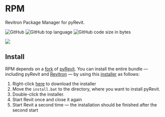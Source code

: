 # RPM

Revitron Package Manager for pyRevit.

![GitHub](https://img.shields.io/github/license/revitron/rpm?color=222222)
![GitHub top language](https://img.shields.io/github/languages/top/revitron/rpm?color=222222)
![GitHub code size in bytes](https://img.shields.io/github/languages/code-size/revitron/rpm?color=222222)

![](https://raw.githubusercontent.com/revitron/revitron/master/svg/revitron-readme.svg)

## Install

RPM depends on a [fork](https://github.com/revitron/pyRevit) of [pyRevit](https://github.com/eirannejad/pyRevit). 
You can install the entire bundle &mdash; including pyRevit and [Revitron](https://github.com/revitron/revitron) &mdash; by using this [installer](https://github.com/revitron/installer) as follows:

1. Right-click [here](https://raw.githubusercontent.com/revitron/installer/master/install.bat) to download the installer
2. Move the `install.bat` to the directory, where you want to install pyRevit.
3. Double-click the installer.
4. Start Revit once and close it again
5. Start Revit a second time &mdash; the installation should be finished after the second start